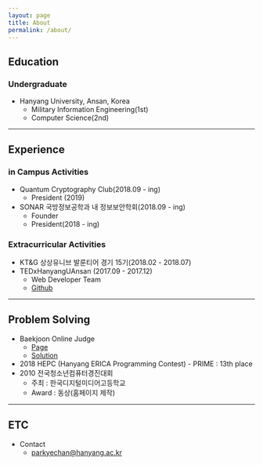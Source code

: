 ```yaml
---
layout: page
title: About
permalink: /about/
---
```



## Education
### Undergraduate
  * Hanyang University, Ansan, Korea
    * Military Information Engineering(1st)
    * Computer Science(2nd)

---

## Experience

### in Campus Activities
  * Quantum Cryptography Club(2018.09 - ing)
    * President (2019)
  * SONAR 국방정보공학과 내 정보보안학회(2018.09 - ing)
    * Founder
    * President(2018 - ing)

### Extracurricular Activities  
  * KT&G 상상유니브 발룬티어 경기 15기(2018.02 - 2018.07)
  * TEDxHanyangUAnsan (2017.09 - 2017.12)
    * Web Developer Team
    * [Github](https://github.com/TEDxHanyangUAnsan)

---

## Problem Solving

  * Baekjoon Online Judge
    * [Page](https://www.acmicpc.net/user/keepyourweaponaimed)
    * [Solution](https://github.com/parkyechan/algo)
  * 2018 HEPC (Hanyang ERICA Programming Contest) - PRIME : 13th place
  * 2010 전국청소년컴퓨터경진대회
    * 주최 : 한국디지털미디어고등학교
    * Award : 동상(홈페이지 제작)

---

## ETC
  * Contact
    * parkyechan@hanyang.ac.kr
